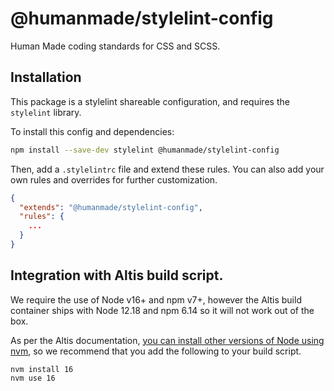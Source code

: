 # @humanmade/stylelint-config

Human Made coding standards for CSS and SCSS.

## Installation

This package is a stylelint shareable configuration, and requires the `stylelint` library.

To install this config and dependencies:

```bash
npm install --save-dev stylelint @humanmade/stylelint-config
```

Then, add a `.stylelintrc` file and extend these rules. You can also add your own rules and overrides for further customization.

```json
{
  "extends": "@humanmade/stylelint-config",
  "rules": {
    ...
  }
}
```

## Integration with Altis build script.

We require the use of Node v16+ and npm v7+, however the Altis build container ships with Node 12.18 and npm 6.14 so it will not work out of the box.

As per the Altis documentation, [you can install other versions of Node using nvm](https://docs.altis-dxp.com/cloud/build-scripts/#included-build-tools), so we recommend that you add the following to your build script.

```
nvm install 16
nvm use 16
```

